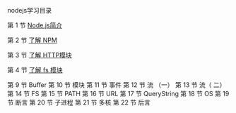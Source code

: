 nodejs学习目录

第 1 节 [Node.js简介](https://github.com/Anthony-Wilson/nodejs/tree/master/About%20node)

第 2 节 [了解 NPM](https://github.com/Anthony-Wilson/nodejs/tree/master/lesson2-npm)

第 3 节 [了解 HTTP模块](https://github.com/Anthony-Wilson/nodejs/tree/master/lesson3-HTTP%E6%A8%A1%E5%9D%97)

第 4 节 [了解 fs 模块](https://github.com/Anthony-Wilson/nodejs)

第 9 节 Buffer
第 10 节 模块
第 11 节 事件
第 12 节 流 （一）
第 13 节 流（ 二）
第 14 节 FS
第 15 节 PATH
第 16 节 URL
第 17 节 QueryString
第 18 节 OS
第 19 节 断言
第 20 节 子进程
第 21 节 多核
第 22 节 后言